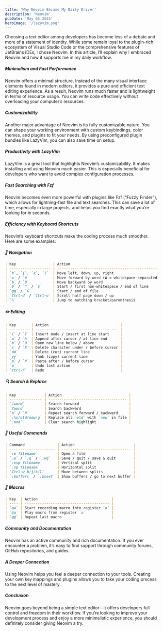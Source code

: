 ```yaml
---
title: 'Why Neovim Became My Daily Driver'
description: 'Neovim'
pubDate: 'May 05 2025'
heroImage: '/lazyvim.png'
---
```


Choosing a text editor among developers has become less of a debate and more of a statement of identity.
While some remain loyal to the plugin-rich ecosystem of Visual Studio Code or the comprehensive features of JetBrains IDEs, I chose Neovim. In this article, I’ll explain why I embraced Neovim and how it supports me in my daily workflow.

##### Minimalism and Fast Performance
Neovim offers a minimal structure. Instead of the many visual interface elements found in modern editors, it provides a pure and efficient text editing experience. As a result, Neovim runs much faster and is lightweight in terms of resource usage. You can write code effectively without overloading your computer’s resources.

##### Customizability
Another major advantage of Neovim is its fully customizable nature. You can shape your working environment with custom keybindings, color themes, and plugins to fit your needs. By using preconfigured plugin bundles like LazyVim, you can also save time on setup.

##### Productivity with LazyVim
LazyVim is a great tool that highlights Neovim’s customizability. It makes installing and using Neovim much easier. This is especially beneficial for developers who want to avoid complex configuration processes.

##### Fast Searching with Fzf
Neovim becomes even more powerful with plugins like Fzf (“Fuzzy Finder”), which allows for lightning-fast file and text searches. This can save a lot of time, especially in large projects, and helps you find exactly what you’re looking for in seconds.

##### Efficiency with Keyboard Shortcuts
Neovim’s keyboard shortcuts make the coding process much smoother. 
Here are some examples:

##### 🧭 Navigation
```markdown
| Key                 | Action                                          |
| ------------------- | ----------------------------------------------- |
| `h`, `j`, `k`, `l`  | Move left, down, up, right                      |
| `w` / `W`           | Move forward by word (W = whitespace-separated) |
| `b` / `B`           | Move backward by word                           |
| `0` / `^` / `$`     | Start / first non-whitespace / end of line      |
| `gg` / `G`          | Start / end of file                             |
| `Ctrl-d` / `Ctrl-u` | Scroll half page down / up                      |
| `%`                 | Jump to matching bracket/parenthesis            |
```

##### ✏️  Editing
```markdown
| Key       | Action                                 |
| --------- | -------------------------------------- |
| `i` / `I` | Insert mode / insert at line start     |
| `a` / `A` | Append after cursor / at line end      |
| `o` / `O` | Open new line below / above            |
| `x` / `X` | Delete character under / before cursor |
| `dd`      | Delete (cut) current line              |
| `yy`      | Yank (copy) current line               |
| `p` / `P` | Paste after / before cursor            |
| `u`       | Undo last action                       |
| `Ctrl-r`  | Redo                                   |
```

##### 🔍 Search & Replace
```markdown
| Key             | Action                               |
| --------------- | ------------------------------------ |
| `/word`         | Search forward                       |
| `?word`         | Search backward                      |
| `n` / `N`       | Repeat search forward / backward     |
| `:%s/old/new/g` | Replace all `old` with `new` in file |
| `:noh`          | Clear search highlight               |
```
##### 🎯 Useful Commands
```markdown
| Command               | Action                           |
| --------------------- | -------------------------------- |
| `:e filename`         | Open a file                      |
| `:w` / `:q` / `:wq`   | Save / quit / save & quit        |
| `:vsp filename`       | Vertical split                   |
| `:sp filename`        | Horizontal split                 |
| `Ctrl-w h/j/k/l`      | Move between splits              |
| `:buffers` / `:bnext` | Show buffers / go to next buffer |
```

##### 🔁 Macros
```markdown
| Key  | Action                                  |
| ---- | --------------------------------------- |
| `qa` | Start recording macro into register `a` |
| `@a` | Play macro from register `a`            |
| `@@` | Repeat last macro                       |
```


##### Community and Documentation
Neovim has an active community and rich documentation. If you ever encounter a problem, it’s easy to find support through community forums, GitHub repositories, and guides.

##### A Deeper Connection
Using Neovim helps you feel a deeper connection to your tools. Creating your own key mappings and plugins allows you to take your coding process to the next level of mastery.

##### Conclusion
Neovim goes beyond being a simple text editor—it offers developers full control and freedom in their workflow. If you’re looking to improve your development process and enjoy a more minimalistic experience, you should definitely consider giving Neovim a try.
